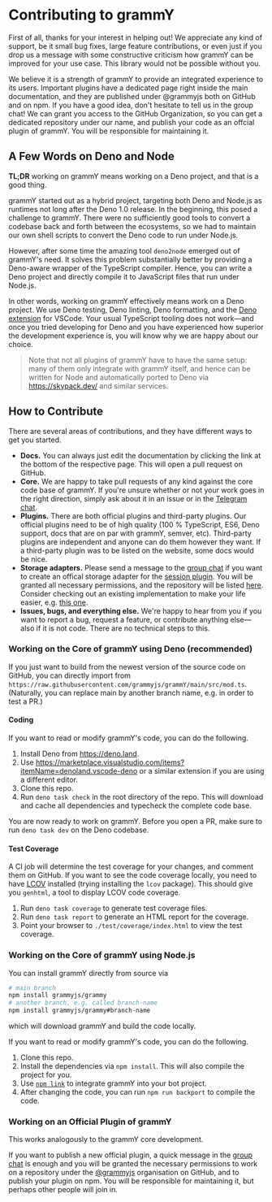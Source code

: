 # Contributing to grammY

First of all, thanks for your interest in helping out!
We appreciate any kind of support, be it small bug fixes, large feature contributions, or even just if you drop us a message with some constructive criticism how grammY can be improved for your use case.
This library would not be possible without you.

We believe it is a strength of grammY to provide an integrated experience to its users.
Important plugins have a dedicated page right inside the main documentation, and they are published under @grammyjs both on GitHub and on npm.
If you have a good idea, don't hesitate to tell us in the group chat!
We can grant you access to the GitHub Organization, so you can get a dedicated repository under our name, and publish your code as an offcial plugin of grammY.
You will be responsible for maintaining it.

## A Few Words on Deno and Node

**TL;DR** working on grammY means working on a Deno project, and that is a good thing.

grammY started out as a hybrid project, targeting both Deno and Node.js as runtimes not long after the Deno 1.0 release.
In the beginning, this posed a challenge to grammY.
There were no sufficiently good tools to convert a codebase back and forth between the ecosystems, so we had to maintain our own shell scripts to convert the Deno code to run under Node.js.

However, after some time the amazing tool `deno2node` emerged out of grammY's need.
It solves this problem substantially better by providing a Deno-aware wrapper of the TypeScript compiler.
Hence, you can write a Deno project and directly compile it to JavaScript files that run under Node.js.

In other words, working on grammY effectively means work on a Deno project.
We use Deno testing, Deno linting, Deno formatting, and the [Deno extension](https://marketplace.visualstudio.com/items?itemName=denoland.vscode-deno) for VSCode.
Your usual TypeScript tooling does not work—and once you tried developing for Deno and you have experienced how superior the development experience is, you will know why we are happy about our choice.

> Note that not all plugins of grammY have to have the same setup: many of them only integrate with grammY itself, and hence can be written for Node and automatically ported to Deno via <https://skypack.dev/> and similar services.

## How to Contribute

There are several areas of contributions, and they have different ways to get you started.

- **Docs.**
  You can always just edit the documentation by clicking the link at the bottom of the respective page.
  This will open a pull request on GitHub.
- **Core.**
  We are happy to take pull requests of any kind against the core code base of grammY.
  If you're unsure whether or not your work goes in the right direction, simply ask about it in an issue or in the [Telegram chat](https://telegram.me/grammyjs).
- **Plugins.**
  There are both official plugins and third-party plugins.
  Our official plugins need to be of high quality (100 % TypeScript, ES6, Deno support, docs that are on par with grammY, semver, etc).
  Third-party plugins are independent and anyone can do them however they want.
  If a third-party plugin was to be listed on the website, some docs would be nice.
- **Storage adapters.**
  Please send a message to the [group chat](https://telegram.me/grammyjs) if you want to create an offical storage adapter for the [session plugin](https://grammy.dev/plugins/session.html).
  You will be granted all necessary permissions, and the repository will be listed [here](https://grammy.dev/plugins/session.html#official).
  Consider checking out an existing implementation to make your life easier, e.g. [this one](https://github.com/grammyjs/storage-firestore/blob/main/src/index.ts).
- **Issues, bugs, and everything else.**
  We're happy to hear from you if you want to report a bug, request a feature, or contribute anything else—also if it is not code.
  There are no technical steps to this.

### Working on the Core of grammY using Deno (recommended)

If you just want to build from the newest version of the source code on GitHub, you can directly import from `https://raw.githubusercontent.com/grammyjs/grammY/main/src/mod.ts`.
(Naturally, you can replace main by another branch name, e.g. in order to test a PR.)

#### Coding

If you want to read or modify grammY's code, you can do the following.

1. Install Deno from <https://deno.land>.
2. Use <https://marketplace.visualstudio.com/items?itemName=denoland.vscode-deno> or a similar extension if you are using a different editor.
3. Clone this repo.
4. Run `deno task check` in the root directory of the repo.
   This will download and cache all dependencies and typecheck the complete code base.

You are now ready to work on grammY.
Before you open a PR, make sure to run `deno task dev` on the Deno codebase.

#### Test Coverage

A CI job will determine the test coverage for your changes, and comment them on GitHub.
If you want to see the code coverage locally, you need to have [LCOV](https://github.com/linux-test-project/lcov) installed (trying installing the `lcov` package).
This should give you `genhtml`, a tool to display LCOV code coverage.

1. Run `deno task coverage` to generate test coverage files.
2. Run `deno task report` to generate an HTML report for the coverage.
3. Point your browser to `./test/coverage/index.html` to view the test coverage.

### Working on the Core of grammY using Node.js

You can install grammY directly from source via

```sh
# main branch
npm install grammyjs/grammy
# another branch, e.g. called branch-name
npm install grammyjs/grammy#branch-name
```

which will download grammY and build the code locally.

If you want to read or modify grammY's code, you can do the following.

1. Clone this repo.
2. Install the dependencies via `npm install`.
   This will also compile the project for you.
3. Use [`npm link`](https://docs.npmjs.com/cli/v7/commands/npm-link) to integrate grammY into your bot project.
4. After changing the code, you can run `npm run backport` to compile the code.

### Working on an Official Plugin of grammY

This works analogously to the grammY core development.

If you want to publish a new official plugin, a quick message in the [group chat](https://telegram.me/grammyjs) is enough and you will be granted the necessary permissions to work on a repository under the [@grammyjs](https://github.com/grammyjs) organisation on GitHub, and to publish your plugin on npm.
You will be responsible for maintaining it, but perhaps other people will join in.
